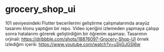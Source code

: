# grocery_shop_ui
101 seviyesindeki Flutter becerilerimi geliştirme çalışmalarımda arayüz tasarımı klonu yaptığım bir repo. Video içeriğini izlemeden yapmaya çalışıp sonra hatalarımı görerek geliştirdiğim bir öğrenim aşaması.
Tasarımın orjinali: https://dribbble.com/shots/18876097-Grocery-Shop-UI
örnek izlediğim içerik: https://www.youtube.com/watch?v=uSljGJGSl6w

